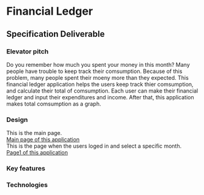 # Financial Ledger

## Specification Deliverable

### Elevator pitch

Do you remember how much you spent your money in this month? Many people have trouble to keep track their comsumption. Because of this problem, many people spent their moeny more than they expected. This financial ledger application helps the users keep track thier comsumption, and calculate their total of comsumption. Each user can make their financial ledger and input their expenditures and income. After that, this application makes total comsumption as a graph.

### Design
This is the main page.
<br>
[Main page of this application](/assets/images/main.png)
<br>
This is the page when the users loged in and select a specific month.
<br>
[Page1 of this application](\start\page1.png)

### Key features

### Technologies


